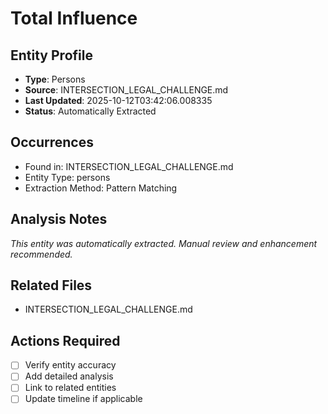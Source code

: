 # Total Influence

## Entity Profile
- **Type**: Persons
- **Source**: INTERSECTION_LEGAL_CHALLENGE.md
- **Last Updated**: 2025-10-12T03:42:06.008335
- **Status**: Automatically Extracted

## Occurrences
- Found in: INTERSECTION_LEGAL_CHALLENGE.md
- Entity Type: persons
- Extraction Method: Pattern Matching

## Analysis Notes
*This entity was automatically extracted. Manual review and enhancement recommended.*

## Related Files
- INTERSECTION_LEGAL_CHALLENGE.md

## Actions Required
- [ ] Verify entity accuracy
- [ ] Add detailed analysis
- [ ] Link to related entities
- [ ] Update timeline if applicable
